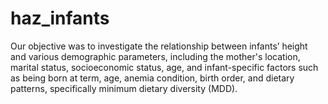 # haz_infants
 Our objective was to investigate the relationship between infants’ height and  various demographic parameters, including the mother's location, marital status, socioeconomic  status, age, and infant-specific factors such as being born at term, age, anemia condition, birth  order, and dietary patterns, specifically minimum dietary diversity (MDD).
